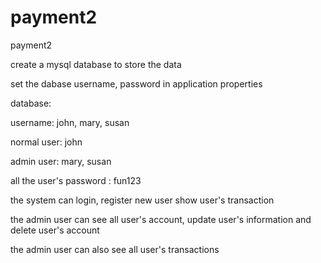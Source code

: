 # payment2
payment2

create a mysql database to store the data

set the dabase username, password in application properties

database:

username: john, mary, susan

normal user: john

admin user: mary, susan

all the user's password : fun123


the system can login, register new user show user's transaction

the admin user can see all user's account, update user's information and delete user's account

the admin user can also see all user's transactions
